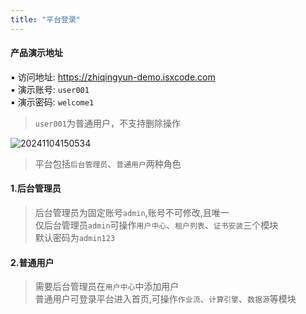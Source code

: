 ```yaml
---
title: "平台登录"
---
```


#### 产品演示地址

▪ 访问地址: https://zhiqingyun-demo.isxcode.com <br/>
▪ 演示账号: `user001` <br/> 
▪ 演示密码: `welcome1`

> `user001`为普通用户，不支持删除操作

![20241104150534](https://img.isxcode.com/picgo/20241104150534.png)

> 平台包括`后台管理员`、`普通用户`两种角色

#### 1.后台管理员
> 后台管理员为固定账号`admin`,账号不可修改,且唯一 <br/>
> 仅后台管理员`admin`可操作`用户中心`、`租户列表`、`证书安装`三个模块 <br/>
> 默认密码为`admin123`

#### 2.普通用户
> 需要后台管理员在`用户中心`中添加用户 <br/>
> 普通用户可登录平台进入首页,可操作`作业流`、`计算引擎`、`数据源`等模块